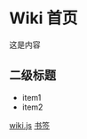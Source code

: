 <!-- TITLE: Home -->
<!-- SUBTITLE: A quick summary of Home -->

# Wiki 首页

这是内容

## 二级标题

* item1
* item2

[wiki.js](/wiki-js)
[书签](/bookmarks)
